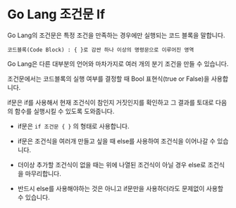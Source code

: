 # Go Lang 조건문 If

Go Lang의 조건문은 특정 조건을 만족하는 경우에만 실행되는 코드 블록을 말합니다.

`코드블록(Code Block) : { }로 감싼 하나 이상의 명령문으로 이루어진 영역`

Go Lang은 다른 대부분의 언어와 마차가지로 여러 개의 분기 조건을 만들 수 있습니다.

조건문에서는 코드블록의 실행 여부를 결정할 때 Bool 표현식(true or False)을 사용합니다. 

if문은 if를 사용해서 현재 조건식이 참인지 거짓인지를 확인하고 그 결과를 토대로 다음의 함수를 실행시킬 수 있도록 도와줍니다. 

- if문은 `if 조건문 { }` 의 형태로 사용합니다.

- if문은 조건식을 여러개 만들고 싶을 때 else를 사용하여 조건식을 이어나갈 수 있습니다.

- 더이상 추가할 조건식이 없을 때는 위에 나열된 조건식이 아닐 경우 else로 조건식을 마무리합니다.

- 반드시 else를 사용해야하는 것은 아니고 if문만을 사용하더라도 문제없이 사용할 수 있습니다.
